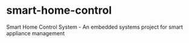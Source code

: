 # smart-home-control
 Smart Home Control System - An embedded systems project for smart appliance management
